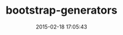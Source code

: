 ---
layout: post
title:  "bootstrap-generators"
repo:   "decioferreira/bootstrap-generators"
date:   2015-02-18 17:05:43
gemurl: https://github.com/decioferreira/bootstrap-generators
---